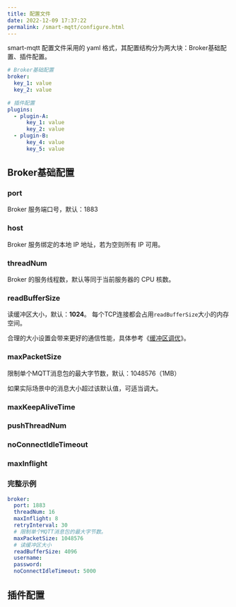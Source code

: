 ```yaml
---
title: 配置文件
date: 2022-12-09 17:37:22
permalink: /smart-mqtt/configure.html
---
```

smart-mqtt 配置文件采用的 yaml 格式，其配置结构分为两大块：Broker基础配置、插件配置。
```yaml
# Broker基础配置
broker:
  key_1: value
  key_2: value
  
# 插件配置  
plugins:
  - plugin-A:
      key_1: value
      key_2: value
  - plugin-B:
      key_4: value
      key_5: value
```
## Broker基础配置
### port
Broker 服务端口号，默认：1883
### host
Broker 服务绑定的本地 IP 地址，若为空则所有 IP 可用。

### threadNum
Broker 的服务线程数，默认等同于当前服务器的 CPU 核数。

### readBufferSize
读缓冲区大小，默认：**1024**。 每个TCP连接都会占用`readBufferSize`大小的内存空间。

合理的大小设置会带来更好的通信性能，具体参考《[缓冲区调优](/smart-mqtt/buffer-optimize.html)》。
### maxPacketSize
限制单个MQTT消息包的最大字节数，默认：1048576（1MB）

如果实际场景中的消息大小超过该默认值，可适当调大。

### maxKeepAliveTime

### pushThreadNum

### noConnectIdleTimeout

### maxInflight


### 完整示例
```yaml
broker:
  port: 1883
  threadNum: 16
  maxInflight: 8
  retryInterval: 30
  # 限制单个MQTT消息包的最大字节数。
  maxPacketSize: 1048576
  # 读缓冲区大小
  readBufferSize: 4096
  username:
  password:
  noConnectIdleTimeout: 5000
```

## 插件配置